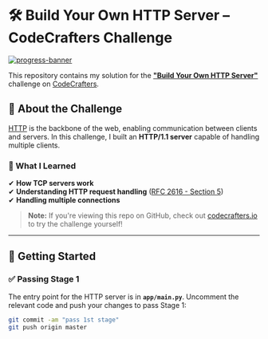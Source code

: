 # 🛠 Build Your Own HTTP Server – CodeCrafters Challenge  

[![progress-banner](https://backend.codecrafters.io/progress/http-server/96da4de6-37e4-455d-967c-ce46f53d0551)](https://app.codecrafters.io/users/codecrafters-bot?r=2qF)  

This repository contains my solution for the **["Build Your Own HTTP Server"](https://app.codecrafters.io/courses/http-server/overview)** challenge on [CodeCrafters](https://codecrafters.io).  

## 📌 About the Challenge  

[HTTP](https://en.wikipedia.org/wiki/Hypertext_Transfer_Protocol) is the backbone of the web, enabling communication between clients and servers. In this challenge, I built an **HTTP/1.1 server** capable of handling multiple clients.  

### 🧩 What I Learned  
✔ **How TCP servers work**  
✔ **Understanding HTTP request handling** ([RFC 2616 - Section 5](https://www.w3.org/Protocols/rfc2616/rfc2616-sec5.html))  
✔ **Handling multiple connections**  

> **Note:** If you're viewing this repo on GitHub, check out [codecrafters.io](https://codecrafters.io) to try the challenge yourself!  

---

## 🚀 Getting Started  

### ✅ Passing Stage 1  
The entry point for the HTTP server is in **`app/main.py`**. Uncomment the relevant code and push your changes to pass Stage 1:  

```sh
git commit -am "pass 1st stage"  
git push origin master  
